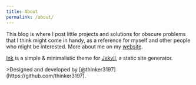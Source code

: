 ```yaml
---
title: About
permalink: /about/
---
```


This blog is where I post little projects and solutions for obscure problems that I think might come in handy, as a reference for myself and other people who might be interested.
More about me on my [website](http://lisaschwetlick.de).

<p class="heavy-title"><a href="http://github.com/thinker3197/Ink">Ink</a> is a simple & minimalistic theme for <a href="http://jekyllrb.com">Jekyll</a>, a static site generator.</p>
>Designed and developed by [@thinker3197](https://github.com/thinker3197).
